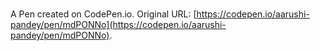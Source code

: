 # 

A Pen created on CodePen.io. Original URL: [https://codepen.io/aarushi-pandey/pen/mdPONNo](https://codepen.io/aarushi-pandey/pen/mdPONNo).


